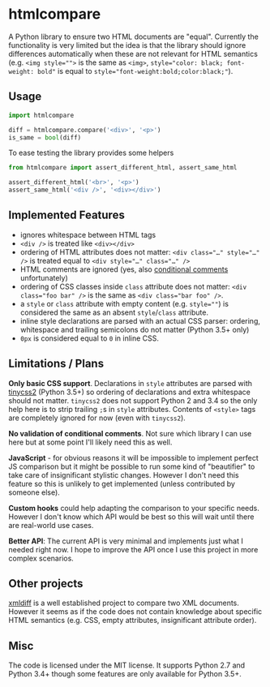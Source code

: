 htmlcompare
=============

A Python library to ensure two HTML documents are "equal". Currently the functionality is very limited but the idea is that the library should ignore differences automatically when these are not relevant for HTML semantics (e.g. `<img style="">` is the same as `<img>`, `style="color: black; font-weight: bold"` is equal to `style="font-weight:bold;color:black;"`).

Usage
--------------

```python
import htmlcompare

diff = htmlcompare.compare('<div>', '<p>')
is_same = bool(diff)
```

To ease testing the library provides some helpers

```python
from htmlcompare import assert_different_html, assert_same_html

assert_different_html('<br>', '<p>')
assert_same_html('<div />', '<div></div>')
```

Implemented Features
----------------------

- ignores whitespace between HTML tags
- `<div />` is treated like `<div></div>`
- ordering of HTML attributes does not matter: `<div class="…" style="…" />` is treated equal to `<div style="…" class="…" />`
- HTML comments are ignored (yes, also [conditional comments](https://en.wikipedia.org/wiki/Conditional_comment) unfortunately)
- ordering of CSS classes inside `class` attribute does not matter: `<div class="foo bar" />` is the same as `<div class="bar foo" />`.
- a `style` or `class` attribute with empty content (e.g. `style=""`) is considered the same as an absent `style`/`class` attribute.
- inline style declarations are parsed with an actual CSS parser: ordering, whitespace and trailing semicolons do not matter (Python 3.5+ only)
- `0px` is considered equal to `0` in inline CSS.


Limitations / Plans
----------------------
**Only basic CSS support**. Declarations in `style` attributes are parsed with [tinycss2](https://github.com/Kozea/tinycss2) (Python 3.5+) so ordering of declarations and extra whitespace should not matter. `tinycss2` does not support Python 2 and 3.4 so the only help here is to strip trailing `;`s in `style` attributes. Contents of `<style>` tags are completely ignored for now (even with `tinycss2`).

**No validation of conditional comments**. Not sure which library I can use here but at some point I'll likely need this as well.

**JavaScript** - for obvious reasons it will be impossible to implement perfect JS comparison but it might be possible to run some kind of "beautifier" to take care of insignificant stylistic changes. However I don't need this feature so this is unlikely to get implemented (unless contributed by someone else).

**Custom hooks** could help adapting the comparison to your specific needs. However I don't know which API would be best so this will wait until there are real-world use cases.

**Better API**: The current API is very minimal and implements just what I needed right now. I hope to improve the API once I use this project in more complex scenarios.


Other projects
--------------
[xmldiff](https://github.com/Shoobx/xmldiff) is a well established project to compare two XML documents. However it seems as if the code does not contain knowledge about specific HTML semantics (e.g. CSS, empty attributes, insignificant attribute order).


Misc
--------------
The code is licensed under the MIT license. It supports Python 2.7 and Python 3.4+ though some features are only available for Python 3.5+.


